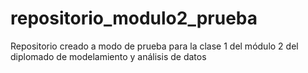 # repositorio_modulo2_prueba
Repositorio creado a modo de prueba para la clase 1 del módulo 2 del diplomado de modelamiento y análisis de datos
